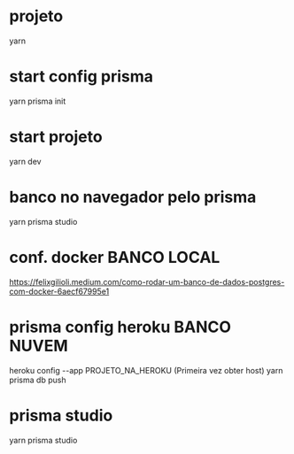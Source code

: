 # projeto
yarn

# start config prisma
yarn prisma init

# start projeto
yarn dev

# banco no navegador pelo prisma
yarn prisma studio

# conf. docker BANCO LOCAL
https://felixgilioli.medium.com/como-rodar-um-banco-de-dados-postgres-com-docker-6aecf67995e1

# prisma config heroku BANCO NUVEM
heroku config --app PROJETO_NA_HEROKU (Primeira vez obter host)
yarn prisma db push

# prisma studio
yarn prisma studio